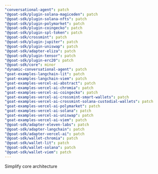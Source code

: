 ```yaml
---
"conversational-agent": patch
"@goat-sdk/plugin-solana-magiceden": patch
"@goat-sdk/plugin-solana-nfts": patch
"@goat-sdk/plugin-polymarket": patch
"@goat-sdk/plugin-coingecko": patch
"@goat-sdk/plugin-spl-token": patch
"@goat-sdk/crossmint": patch
"@goat-sdk/plugin-jupiter": patch
"@goat-sdk/plugin-uniswap": patch
"@goat-sdk/adapter-eliza": patch
"@goat-sdk/plugin-tensor": patch
"@goat-sdk/plugin-erc20": patch
"@goat-sdk/core": minor
"dynamic-conversational-agent": patch
"goat-examples-langchain-lit": patch
"goat-examples-langchain-viem": patch
"goat-examples-vercel-ai-abstract": patch
"goat-examples-vercel-ai-chromia": patch
"goat-examples-vercel-ai-coingecko": patch
"goat-examples-vercel-ai-crossmint-smart-wallets": patch
"goat-examples-vercel-ai-crossmint-solana-custodial-wallets": patch
"goat-examples-vercel-ai-polymarket": patch
"goat-examples-vercel-ai-solana": patch
"goat-examples-vercel-ai-uniswap": patch
"goat-examples-vercel-ai-viem": patch
"@goat-sdk/adapter-eleven-labs": patch
"@goat-sdk/adapter-langchain": patch
"@goat-sdk/adapter-vercel-ai": patch
"@goat-sdk/wallet-chromia": patch
"@goat-sdk/wallet-lit": patch
"@goat-sdk/wallet-solana": patch
"@goat-sdk/wallet-viem": patch
---
```


Simplify core architecture
